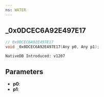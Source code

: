 ```yaml
---
ns: WATER
---
```

## _0x0DCEC6A92E497E17

```c
// 0x0DCEC6A92E497E17
void _0x0DCEC6A92E497E17(Any p0, Any p1);
```

```
NativeDB Introduced: v1207
```

## Parameters
* **p0**:
* **p1**:
